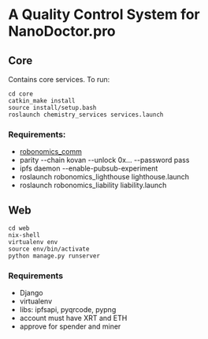 # A Quality Control System for NanoDoctor.pro
## Core
Contains core services. To run:
```
cd core
catkin_make install
source install/setup.bash
roslaunch chemistry_services services.launch
```
### Requirements:
* [robonomics_comm](https://github.com/airalab/robonomics_comm)
* parity --chain kovan --unlock 0x... --password pass
* ipfs daemon --enable-pubsub-experiment
* roslaunch robonomics_lighthouse lighthouse.launch
* roslaunch robonomics_liability liability.launch

## Web

```
cd web
nix-shell
virtualenv env
source env/bin/activate
python manage.py runserver
```

### Requirements

* Django
* virtualenv
* libs: ipfsapi, pyqrcode, pypng
* account must have XRT and ETH
* approve for spender and miner

